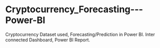 # Cryptocurrency_Forecasting---Power-BI
Cryptocurrency Dataset used, Forecasting/Prediction in Power BI. Inter connected Dashboard, Power BI Report.

